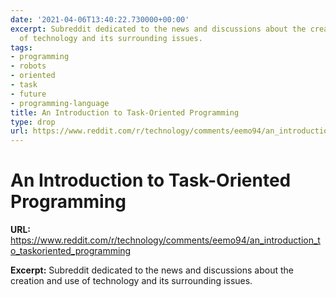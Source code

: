 ```yaml
---
date: '2021-04-06T13:40:22.730000+00:00'
excerpt: Subreddit dedicated to the news and discussions about the creation and use
  of technology and its surrounding issues.
tags:
- programming
- robots
- oriented
- task
- future
- programming-language
title: An Introduction to Task-Oriented Programming
type: drop
url: https://www.reddit.com/r/technology/comments/eemo94/an_introduction_to_taskoriented_programming
---
```


# An Introduction to Task-Oriented Programming

**URL:** https://www.reddit.com/r/technology/comments/eemo94/an_introduction_to_taskoriented_programming

**Excerpt:** Subreddit dedicated to the news and discussions about the creation and use of technology and its surrounding issues.
